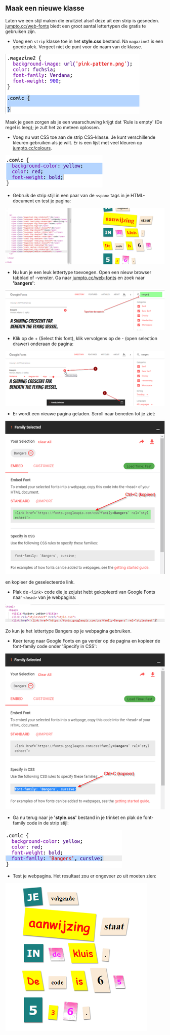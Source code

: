 ## Maak een nieuwe klasse

Laten we een stijl maken die eruitziet alsof deze uit een strip is gesneden. <a href="http://jumpto.cc/web-fonts" target="_blank">jumpto.cc/web-fonts</a> biedt een groot aantal lettertypen die gratis te gebruiken zijn.

+ Voeg een `strip` klasse toe in het **style.css** bestand. Na `magazine2` is een goede plek. Vergeet niet de punt voor de naam van de klasse. 

![screenshot](images/letter-comic1.png)

Maak je geen zorgen als je een waarschuwing krijgt dat 'Rule is empty' (De regel is leeg); je zult het zo meteen oplossen.

+ Voeg nu wat CSS toe aan de strip CSS-klasse. Je kunt verschillende kleuren gebruiken als je wilt. Er is een lijst met veel kleuren op <a href="http://jumpto.cc/colours" target="_blank">jumpto.cc/colours</a>.

![screenshot](images/letter-comic2.png)

+ Gebruik de strip stijl in een paar van de `<span>` tags in je HTML-document en test je pagina:

![screenshot](images/letter-comic-output.png)

+ Nu kun je een leuk lettertype toevoegen. Open een nieuw browser tabblad of -venster. Ga naar <a href="http://jumpto.cc/web-fonts" target="_blank">jumpto.cc/web-fonts</a> en zoek naar **'bangers'**:

![screenshot](images/letter-fonts1.png)

+ Klik op de + (Select this font), klik vervolgens op de - (open selection drawer) onderaan de pagina:

![screenshot](images/letter-fonts2.png)

+ Er wordt een nieuwe pagina geladen. Scroll naar beneden tot je ziet:

![screenshot](images/letter-fonts-link.png)

en kopieer de geselecteerde link.

+ Plak de `<link>` code die je zojuist hebt gekopieerd van Google Fonts naar `<head>` van je webpagina:

![screenshot](images/letter-fonts-head.png)

Zo kun je het lettertype Bangers op je webpagina gebruiken.

+ Keer terug naar Google Fonts en ga verder op de pagina en kopieer de font-family code onder 'Specify in CSS':

![screenshot](images/letter-fonts-bangers.png)

+ Ga nu terug naar je **'style.css'** bestand in je trinket en plak de font-family code in de strip stijl:

![screenshot](images/letter-fonts-comic.png)

+ Test je webpagina. Het resultaat zou er ongeveer zo uit moeten zien: 

![screenshot](images/letter-fonts-output.png)